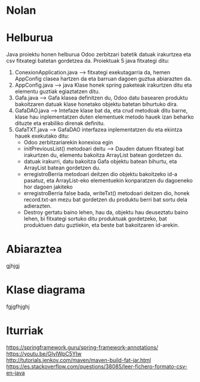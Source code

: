# Nolan

# Helburua
Java proiektu honen helburua Odoo zerbitzari batetik datuak irakurtzea eta csv fitxategi batetan gordetzea da. 
Proiektuak 5 java fitxategi ditu:
1. ConexionApplication.java --> fitxategi exekutagarria da, hemen AppConfig clasea hartzen da eta barruan dagoen guztua abiarazten da.
2. AppConfig.java --> java Klase honek spring paketeak irakurtzen ditu eta elementu guztiak egiaztatzen ditu.
3. Gafa.java --> Gafa klasea definitzen du, Odoo datu basearen produktu bakoitzaren datuak klase honetako objektu batetan bihurtuko dira.
4. GafaDAO.java --> Intefaze klase bat da, eta crud metodoak ditu barne, klase hau inplementatzen duten elementuek metodo hauek izan beharko dituzte eta erabiliko direnak definitu.
5. GafaTXT.java --> GafaDAO interfazea inplementatzen du eta ekintza hauek exekutako ditu: 
      - Odoo zerbitzariarekin konexioa egin
      - initPreviousList() metodoari deitu --> Dauden datuen fitxategi bat irakurtzen du, elementu bakoitza ArrayList<String> batean gordetzen du.
      - datuak irakurri, datu bakoitza Gafa objektu batean bihurtu, eta ArrayList<Gafa> batean gordetzen du. 
      - erregistroBerria metodoari deitzen dio objektu bakoitzeko id-a pasatuz, eta ArrayList<String>-eko elementuekin konparatzen du dagoeneko hor dagoen jakiteko
      - erregistroBerria false bada, writeTxt() metodoari deitzen dio, honek record.txt-an mezu bat gordetzen du produktu berri bat sortu dela adierazten.
      - Destroy gertatu baino lehen, hau da, objektu hau deuseztatu baino lehen, bi fitxategi sortuko ditu produktuak gordetzeko, bat produktuen datu guztiekin, eta beste bat bakoitzaren id-arekin.
# Abiaraztea
gjhjgj
# Klase diagrama
fgjgfhjghj
# Iturriak
https://springframework.guru/spring-framework-annotations/ <br>
https://youtu.be/GIyIWpC5YIw <br>
http://tutorials.jenkov.com/maven/maven-build-fat-jar.html <br>
https://es.stackoverflow.com/questions/38085/leer-fichero-formato-csv-en-java <br>
